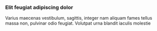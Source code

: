 ### Elit feugiat adipiscing dolor

Varius maecenas vestibulum, sagittis, integer nam aliquam fames tellus massa non, pulvinar odio feugiat. Volutpat urna blandit iaculis molestie


